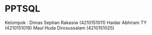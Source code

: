 # PPTSQL

Kelompok :
Dimas Septian Rakasiw (4210151011)
Haidar Abhiram TY (4210151019)
Maul Huda Dirosussalam  (4210151025)
